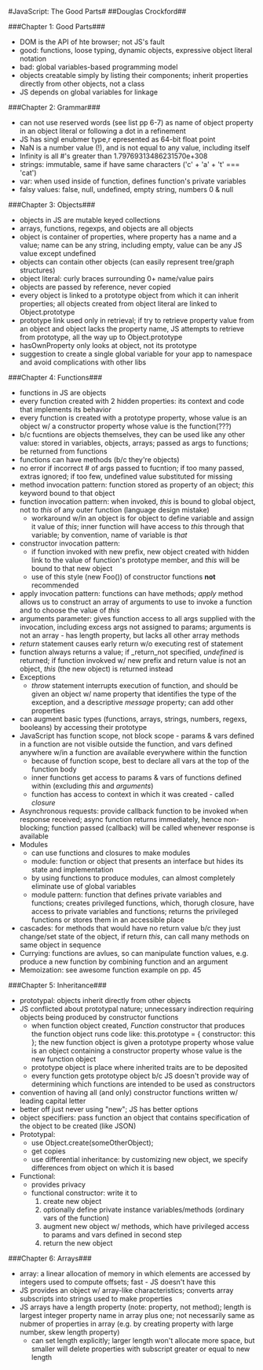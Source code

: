 #JavaScript: The Good Parts#
##Douglas Crockford##

###Chapter 1: Good Parts###
* DOM is the API of hte browser; not JS's fault
* good: functions, loose typing, dynamic objects, expressive object
literal notation
* bad: global variables-based programming model
* objects creatable simply by listing their components; inherit
properties directly from other objects, not a class
* JS depends on global variables for linkage

###Chapter 2: Grammar###
* can not use reserved words (see list pp 6-7) as name of object
property in an object literal or following a dot in a refinement
* JS has singl enubmer type,r epresented as 64-bit float point
* NaN is a number value (!), and is not equal to any value, including
itself
* Infinity is all #'s greater than 1.79769313486231570e+308
* strings: immutable, same if have same characters ('c' + 'a' + 't' ===
'cat')
* var: when used inside of function, defines function's private
variables
* falsy values: false, null, undefined, empty string, numbers 0 & null

###Chapter 3: Objects###
* objects in JS are mutable keyed collections
* arrays, functions, regexps, and objects are all objects
* object is container of properties, where property has a name and a
value; name can be any string, including empty, value can be any JS
value except undefined
* objects can contain other objects (can easily represent tree/graph
structures)
* object literal: curly braces surrounding 0+ name/value pairs
* objects are passed by reference, never copied
* every object is linked to a prototype object from which it can inherit
properties; all objects created from object literal are linked to
Object.prototype
* prototype link used only in retrieval; if try to retrieve property
value from an object and object lacks the property name, JS attempts to
retrieve from prototype, all the way up to Object.prototype
* hasOwnProperty only looks at object, not its prototype
* suggestion to create a single global variable for your app to
namespace and avoid complications with other libs

###Chapter 4: Functions###
* functions in JS are objects
* every function created with 2 hidden properties: its context and code
that implements its behavior
* every function is created with a prototype property, whose value is an
object w/ a constructor property whose value is the function(???)
* b/c fucntions are objects themselves, they can be used like any other
value: stored in variables, objects, arrays; passed as args to
functions; be returned from functions
* functions can have methods (b/c they're objects)
* no error if incorrect # of args passed to fucntion; if too many
passed, extras ignored; if too few, undefined value substituted for
missing
* method invocation pattern: function stored as property of an object;
_this_ keyword bound to that object
* function invocation pattern: when invoked, _this_ is bound to global
object, not to _this_ of any outer function (language design mistake)
  * workaround w/in an object is for object to define variable and
assign it value of _this_; inner function will have access to _this_
through that variable; by convention, name of variable is _that_
* constructor invocation pattern:
  * if function invoked with new prefix, new object created with hidden
link to the value of function's prototype member, and _this_ will be
bound to that new object
  * use of this style (new Foo()) of constructor functions __not__
recommended
* apply invocation pattern: functions can have methods; _apply_ method
allows us to construct an array of arguments to use to invoke a function
and to choose the value of _this_
* arguments parameter: gives function access to all args supplied with
the invocation, including excess args not assigned to params; arguments
is not an array - has length property, but lacks all other array methods
* _return_ statement causes early return w/o executing rest of statement
* function always returns a value; if _return_not specified, _undefined_
is returned; if function invokved w/ new prefix and return value is not
an object, _this_ (the new object) is returned instead
* Exceptions
  * _throw_ statement interrupts execution of function, and should be
given an object w/ name property that identifies the type of the
exception, and a descriptive _message_ property; can add other
properties
* can augment basic types (functions, arrays, strings, numbers, regexs,
booleans) by accessing their prototype
* JavaScript has function scope, not block scope - params & vars defined
in a function are not visible outside the function, and vars defined
anywhere w/in a function are available everywhere within the function
  * because of function scope, best to declare all vars at the top of
the function body
  * inner functions get access to params & vars of functions defined
within (excluding _this_ and _arguments_)
  * function has access to context in which it was created - called
_closure_
* Asynchronous requests: provide callback function to be invoked when
response received; async function returns immediately, hence
non-blocking; function passed (callback) will be called whenever
response is available
* Modules
  * can use functions and closures to make modules
  * module: function or object that presents an interface but hides its
state and implementation
  * by using functions to produce modules, can almost completely
eliminate use of global variables
  * module pattern: function that defines private variables and
functions; creates privileged functions, which, thorugh closure, have
access to private variables and functions; returns the privileged
functions or stores them in an accessible place
* cascades: for methods that would have no return value b/c they just
change/set state of the object, if return _this_, can call many methods
on same object in sequence
* Currying: functions are avlues, so can manipulate function values,
e.g. produce a new function by combining function and an argument
* Memoization: see awesome function example on pp. 45

###Chapter 5: Inheritance###
* prototypal: objects inherit directly from other objects
* JS conflicted about prototypal nature; unnecessary indirection
requiring objects being produced by constructor functions
  * when function object created, _Function_ constructor that produces
the function object runs code like:
    this.prototype = { constructor: this };
  the new function object is given a prototype property whose value is
an object containing a constructor property whose value is the new
function object
  * prototype object is place where inherited traits are to be deposited
  * every function gets prototype object b/c JS doesn't provide way of
determining which functions are intended to be used as constructors
* convention of having all (and only) constructor functions written w/
leading capital letter
* better off just never using "new"; JS has better options
* object specifiers: pass function an object that contains specification
of the object to be created (like JSON)
* Prototypal:
  * use Object.create(someOtherObject);
  * get copies
  * use differential inheritance: by customizing new object, we specify
differences from object on which it is based
* Functional:
  * provides privacy
  * functional constructor: write it to
    1) create new object
    2) optionally define private instance variables/methods (ordinary
vars of the function)
    3) augment new object w/ methods, which have privileged access to
params and vars defined in second step
    4) return the new object

###Chapter 6: Arrays###
* array: a linear allocation of memory in which elements are accessed by
integers used to compute offsets; fast - JS doesn't have this
* JS provides an object w/ array-like characteristics; converts array
subscripts into strings used to make properties
* JS arrays have a length property (note: property, not method); length
is largest integer property name in array plus one; not necessarily same
as nubmer of properties in array (e.g. by creating property with large
number, skew length property)
  * can set length explicitly; larger length won't allocate more space,
but smaller will delete properties with subscript greater or equal to
new length


